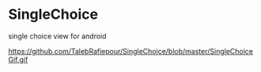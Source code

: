 # SingleChoice
single choice view for android

https://github.com/TalebRafiepour/SingleChoice/blob/master/SingleChoiceGif.gif
